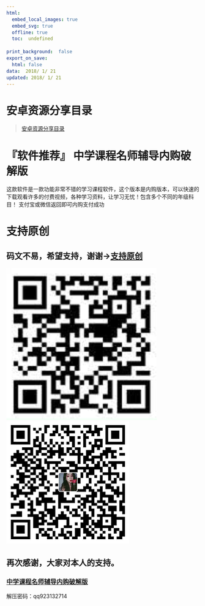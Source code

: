 ```yaml
---
html:
  embed_local_images: true
  embed_svg: true
  offline: true
  toc:  undefined

print_background:  false
export_on_save:
  html: false
data:  2018/ 1/ 21
updated: 2018/ 1/ 21
---
```




# 安卓资源分享目录

> [安卓资源分享目录](https://blog.csdn.net/qq923132714/article/details/83059823 "安卓资源分享目录")

# 『软件推荐』 中学课程名师辅导内购破解版

这款软件是一款功能非常不错的学习课程软件，这个版本是内购版本，可以快速的下载观看许多的付费视频，各种学习资料，让学习无忧！包含多个不同的年级科目！
支付宝或微信返回即可内购支付成功

# 支持原创

## 码文不易，希望支持，谢谢->**[支持原创](http://blog.csdn.net/qq923132714/article/details/79399145)**
![微信支付](https://raw.githubusercontent.com/923132714/my_picture/master/blog/support/weixin.png)![微信支付](https://raw.githubusercontent.com/923132714/my_picture/master/blog/support/支付宝.png)
## 再次感谢，大家对本人的支持。

### [中学课程名师辅导内购破解版](http://u16848854.ctfile.net/fs/16848854-332227150 "中学课程名师辅导内购破解版")

解压密码：qq923132714

